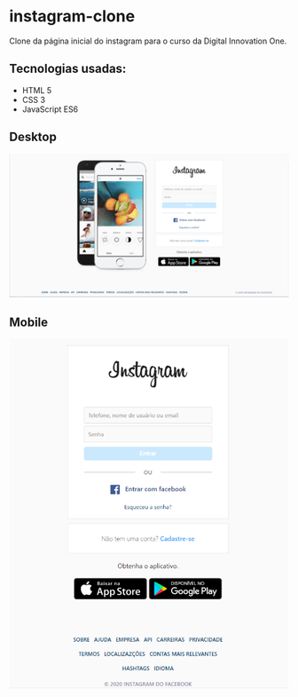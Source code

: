 # instagram-clone
Clone da página inicial do instagram para o curso da Digital Innovation One.

## Tecnologias usadas:
- HTML 5
- CSS 3
- JavaScript ES6

## Desktop
![Desktop Preview](preview1.png)

## Mobile
![Mobile Preview](preview2.png)
